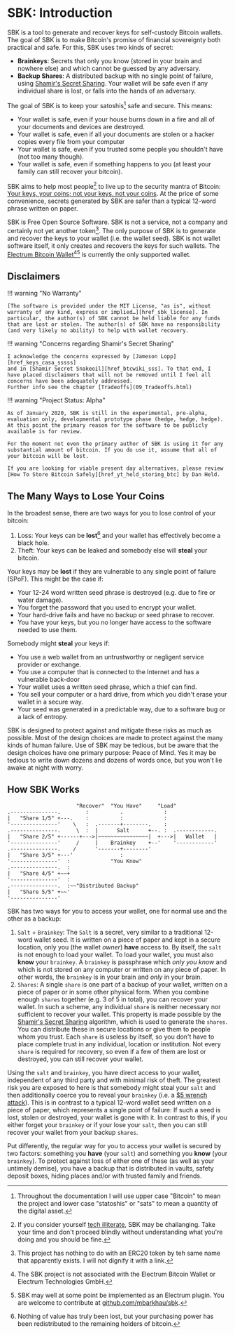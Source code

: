 # SBK: Introduction

SBK is a tool to generate and recover keys for self-custody Bitcoin
wallets. The goal of SBK is to make Bitcoin's promise of
financial sovereignty both practical and safe. For this, SBK
uses two kinds of secret:

 - **Brainkeys**: Secrets that only you know (stored in your brain and nowhere else) and which cannot be guessed by any adversary.
 - **Backup Shares**: A distributed backup with no single point of failure, using [Shamir's Secret Sharing][href_wiki_sss]. Your wallet will be safe even if any individual share is lost, or falls into the hands of an adversary.

[href_wiki_sss]: https://en.wikipedia.org/wiki/Shamir%27s_Secret_Sharing

The goal of SBK is to keep your satoshis[^fnote_bitcoin_project_vs_money] safe and secure. This means:

 - Your wallet is safe, even if your house burns down in a fire and all of your documents and devices are destroyed.
 - Your wallet is safe, even if all your documents are stolen or a hacker copies every file from your computer
 - Your wallet is safe, even if you trusted some people you shouldn't have (not too many though).
 - Your wallet is safe, even if something happens to you (at least your family can still recover your bitcoin).

[^fnote_bitcoin_project_vs_money]: Throughout the documentation I will use upper case "Bitcoin" to mean the project and lower case "statoshis" or "sats" to mean a quantity of the digital asset.

SBK aims to help most people[^fnote_cant_use_computers] to live up to the security mantra of Bitcoin: [Your keys, your coins; not your keys, not your coins][href_yt_aantonop]. At the price of some convenience, secrets generated by SBK are safer than a typical 12-word phrase written on paper.

[^fnote_cant_use_computers]: If you consider yourself [tech illiterate][href_kids_cant_use_computers], SBK may be challanging. Take your time and don't proceed blindly without understanding what you're doing and you should be fine.
<!-- TODO: link to guides once theiy're done   -->

[href_kids_cant_use_computers]: http://www.coding2learn.org/blog/2013/07/29/kids-cant-use-computers/

[href_yt_aantonop]: https://www.youtube.com/watch?v=AcrEEnDLm58

SBK is Free Open Source Software. SBK is not a service, not a company and certainly not yet another token[^fnote_shitbucks]. The only purpose of SBK is to generate and recover the keys to your wallet (i.e. the wallet seed). SBK is not wallet software itself, it only creates and recovers the keys for such wallets. The [Electrum Bitcoin Wallet][href_electrum_org][^fnote_disclaimer_electrum][^fnote_electrum_plugin] is currently the only supported wallet.

[href_electrum_org]: https://electrum.org

[^fnote_shitbucks]: This project has nothing to do with an ERC20 token by teh same name that apparently exists. I will not dignify it with a link.

[^fnote_disclaimer_electrum]: The SBK project is not associated with the Electrum Bitcoin Wallet or Electrum Technologies GmbH.

[^fnote_electrum_plugin]: SBK may well at some point be implemented as an Electrum plugin. You are welcome to contribute at [github.com/mbarkhau/sbk][href_github_sbk].

[href_github_sbk]: https://github.com/mbarkhau/sbk


## Disclaimers

!!! warning "No Warranty"

    [The software is provided under the MIT License, "as is", without warranty of any kind, express or implied…][href_sbk_license]. In particular, the author(s) of SBK cannot be held liable for any funds that are lost or stolen. The author(s) of SBK have no responsibility (and very likely no ability) to help with wallet recovery.

[href_sbk_license]: https://gitlab.com/mbarkhau/sbk/blob/master/LICENSE


!!! warning "Concerns regarding Shamir's Secret Sharing"

    I acknowledge the concerns expressed by [Jameson Lopp][href_keys_casa_sssss]
    and in [Shamir Secret Snakeoil][href_btcwiki_sss]. To that end, I
    have placed disclaimers that will not be removed until I feel all
    concerns have been adequately addressed.
    Further info see the chapter [Tradeoffs](09_Tradeoffs.html)

[href_keys_casa_sssss]: https://blog.keys.casa/shamirs-secret-sharing-security-shortcomings/
[href_btcwiki_sss]: https://en.bitcoin.it/wiki/Shamir_Secret_Snakeoil


!!! warning "Project Status: Alpha"

    As of January 2020, SBK is still in the experimental, pre-alpha, evaluation only, developmental prototype phase (hedge, hedge, hedge). At this point the primary reason for the software to be publicly available is for review.

    For the moment not even the primary author of SBK is using it for any substantial amount of bitcoin. If you do use it, assume that all of your bitcoin will be lost.

    If you are looking for viable present day alternatives, please review [How To Store Bitcoin Safely][href_yt_held_storing_btc] by Dan Held.

[href_yt_held_storing_btc]: https://www.youtube.com/watch?v=5WWfQM0SFXQ


## The Many Ways to Lose Your Coins

In the broadest sense, there are two ways for you to lose control of your bitcoin:

 1. Loss: Your keys can be **lost**[^fnote_lost_bitcoin] and your wallet has effectively become a black hole.
 2. Theft: Your keys can be leaked and somebody else will **steal** your bitcoin.

[^fnote_lost_bitcoin]: Nothing of value has truly been lost, but your purchasing power has been redistributed to the remaining holders of bitcoin.

Your keys may be **lost** if they are vulnerable to any single point of failure (SPoF). This might be the case if:

 - Your 12-24 word written seed phrase is destroyed (e.g. due to fire or water damage).
 - You forget the password that you used to encrypt your wallet.
 - Your hard-drive fails and have no backup or seed phrase to recover.
 - You have your keys, but you no longer have access to the software needed to use them.

Somebody might **steal** your keys if:

 - You use a web wallet from an untrustworthy or negligent service provider or exchange.
 - You use a computer that is connected to the Internet and has a vulnerable back-door
 - Your wallet uses a written seed phrase, which a thief can find.
 - You sell your computer or a hard drive, from which you didn't erase your wallet in a secure way.
 - Your seed was generated in a predictable way, due to a software bug or a lack of entropy.

SBK is designed to protect against and mitigate these risks as much as possible. Most of the design choices are made to protect against the many kinds of human failure. Use of SBK may be tedious, but be aware that the design choices have one primary purpose: Peace of Mind. Yes it may be tedious to write down dozens and dozens of words once, but you won't lie awake at night with worry.


## How SBK Works

```bob
                      "Recover"  "You Have"     "Load"
.---------------.        :          .             :
|   "Share 1/5" +---.    :          :             :
'---------------'    \   :  .-------+--------.    :
.---------------.     \  :  |      Salt      +--. :  .------------.
|   "Share 2/5" +------+--->|~~~~~~~~~~~~~~~~|  +--->|   Wallet   |
'---------------'     /     |    Brainkey    +--'    '------------'
.---------------.    /      '-------+--------'
|   "Share 3/5" +---'               :
'---------------'  :             "You Know"
.---------------.  :
|   "Share 4/5" +~~+
'---------------'  :
.---------------.  :~~"Distributed Backup"
|   "Share 5/5" +~~'
'---------------'
```

SBK has two ways for you to access your wallet, one for normal use and the other as a backup:

 1. `Salt` + `Brainkey`: The `Salt` is a secret, very similar to a traditional 12-word wallet seed. It is written on a piece of paper and kept in a secure location, only you (the wallet *owner*) **have** access to. By itself, the `salt` is not enough to load your wallet. To load your wallet, you must also **know** your `brainkey`. A `brainkey` is passphrase which *only you know* and which is not stored on any computer or written on any piece of paper. In other words, the `brainkey` is in your brain and *only* in your brain.
 2. `Shares`: A single `share` is one part of a backup of your wallet, written on a piece of paper or in some other physical form. When you combine enough `shares` together (e.g. 3 of 5 in total), you can recover your wallet. In such a scheme, any individual `share` is neither necessary nor sufficient to recover your wallet. This property is made possible by the [Shamir's Secret Sharing][href_wiki_sss] algorithm, which is used to generate the `shares`. You can distribute these in secure locations or give them to people whom you trust. Each `share` is useless by itself, so you don't have to place complete trust in any individual, location or institution. Not every `share` is required for recovery, so even if a few of them are lost or destroyed, you can still recover your wallet.

[href_wiki_sss]: https://en.wikipedia.org/wiki/Shamir%27s_Secret_Sharing


Using the `salt` and `brainkey`, you have direct access to your wallet, independent of any third party and with minimal risk of theft. The greatest risk you are exposed to here is that somebody might steal your `salt` and then additionally coerce you to reveal your `brainkey` (i.e. a [$5 wrench attack][href_xkcd_538]). This is in contrast to a typical 12-word wallet seed written on a piece of paper, which represents a single point of failure: If such a seed is lost, stolen or destroyed, your wallet is gone with it. In contrast to this, if you either forget your `brainkey` or if your lose your `salt`, then you can still recover your wallet from your backup `shares`.

[href_xkcd_538]: https://xkcd.com/538/

Put differently, the regular way for you to access your wallet is secured by two factors: something you **have** (your `salt`) and something you **know** (your `brainkey`). To protect against loss of either one of these (as well as your untimely demise), you have a backup that is distributed in vaults, safety deposit boxes, hiding places and/or with trusted family and friends.
